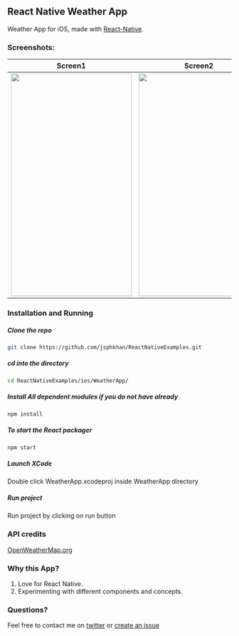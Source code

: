 ## React Native Weather App

Weather App for iOS, made with [React-Native](https://github.com/facebook/react-native).

### Screenshots:  
Screen1                    |   Screen2                 |  Screen3
:-------------------------:|:-------------------------:|:-------------------------
<img src="http://jsphkhan.github.io/ReactNativeWeatherApp/assets/screenshots/screen1.png" height="500"  width="271"/>  | <img src="http://jsphkhan.github.io/ReactNativeWeatherApp/assets/screenshots/screen2.png" height="500"  width="271"/>  | <img src="http://jsphkhan.github.io/ReactNativeWeatherApp/assets/screenshots/screen3.png" height="500"  width="271"/>


### Installation and Running
##### Clone the repo
```bash
git clone https://github.com/jsphkhan/ReactNativeExamples.git
```
##### cd into the directory
```bash
cd ReactNativeExamples/ios/WeatherApp/
```
##### Install All dependent modules if you do not have already
```bash
npm install
```
##### To start the React packager
```bash
npm start
```
##### Launch XCode
Double click WeatherApp.xcodeproj inside WeatherApp directory

##### Run project
Run project by clicking on run button

### API credits
[OpenWeatherMap.org](http://openweathermap.org/)

### Why this App?
1. Love for React Native.
2. Experimenting with different components and concepts.
 

### Questions?
Feel free to contact me on [twitter](https://twitter.com/joseph_rialab) or [create an issue](https://github.com/jsphkhan/ReactNativeExamples/issues/new)
